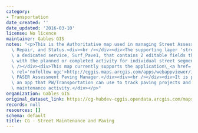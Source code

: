 ```yaml
---
category:
- Transportation
date_created: ''
date_updated: '2016-03-10'
license: No licence
maintainer: Gables GIS
notes: "<p>This is the Authoritative map used in managing Street Assessment, Maintenance,\
  \ Repair, and Status.<div><br /></div><div>The supporting layer 'streets' is actually\
  \ a dedicated service, Surf_Pave1, that contains 2 editable fields that can updated\
  \ with the planned or completed activity for individual street segments.</div><div><br\
  \ /></div><div>This map currently supports the application\_<a href='http://cggis.maps.arcgis.com/apps/webappviewer/index.html?id=3470884fe6984047ad5ba2db35373766'\
  \ rel='nofollow ugc'>http://cggis.maps.arcgis.com/apps/webappviewer/index.html?id=3470884fe6984047ad5ba2db35373766</a>,\
  \ PASER Assessment Paving Manager.</div><div><br /></div><div>It is planned to support\
  \ an app that PW/Transportation can use to track paving projects and other street\
  \ maintenance activity.</div></p>"
organization: Gables GIS
original_dataset_link: https://cg-hubdev-cggis.opendata.arcgis.com/maps/cggis::cg-street-maintenance-and-paving
records: null
resources: []
schema: default
title: CG - Street Maintenance and Paving
---
```

